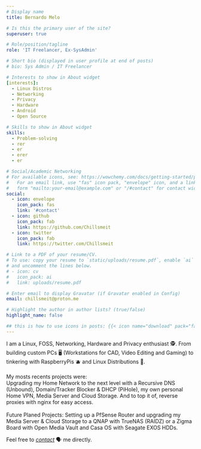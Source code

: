 ```yaml
---
# Display name
title: Bernardo Melo

# Is this the primary user of the site?
superuser: true

# Role/position/tagline
role: 'IT Freelancer, Ex-SysAdmin'

# Short bio (displayed in user profile at end of posts)
# bio: Sys Admin / IT Freelancer

# Interests to show in About widget
[interests]:
  - Linux Distros
  - Networking
  - Privacy
  - Hardware
  - Android
  - Open Source

# Skills to show in About widget
skills:
  - Problem-solving
  - rer
  - er
  - erer
  - er

# Social/Academic Networking
# For available icons, see: https://wowchemy.com/docs/getting-started/page-builder/#icons
#   For an email link, use "fas" icon pack, "envelope" icon, and a link in the
#   form "mailto:your-email@example.com" or "/#contact" for contact widget.
social:
  - icon: envelope
    icon_pack: fas
    link: '#contact'
  - icon: github
    icon_pack: fab
    link: https://github.com/Chillsmeit
  - icon: twitter
    icon_pack: fab
    link: https://twitter.com/Chillsmeit

# Link to a PDF of your resume/CV.
# To use: copy your resume to `static/uploads/resume.pdf`, enable `ai` icons in `params.toml`,
# and uncomment the lines below.
# - icon: cv
#   icon_pack: ai
#   link: uploads/resume.pdf

# Enter email to display Gravatar (if Gravatar enabled in Config)
email: chillsmeit@proton.me

# Highlight the author in author lists? (true/false)
highlight_name: false

## this is how to use icons in posts: {{< icon name="download" pack="fas" >}}
---
```

I am a Linux, FOSS, Networking, Hardware and Privacy enthusiast 🕵️. From building custom PCs 🖥️ (Workstations for CAD, Video Editing and Gaming) to tinkering with RaspberryPis 🫐 and Linux Distributions 🐧.</br>
</br>
My mosts recents projects were:</br>
Upgrading my Home Network to the next level with a Recursive DNS (Unbound), Domain/Tracker Blocker & DHCP (PiHole), my own personal Home VPN, Media Server and Cloud Storage. And to top it of, reverse proxies with nginx for easy access.</br>
</br>
Future Planed Projects: Setting up a PfSense Router and upgrading my Media Server & Cloud Storage to a QNAP with TrueNAS (RAIDZ) or a Zigma Board with Open Media Vault and Casa OS with Seagate EXOS HDDs.


Feel free to *[contact](#contact)* 🗣️ me directly.

